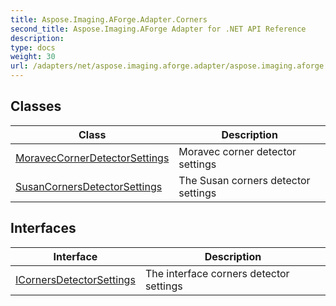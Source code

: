 ```yaml
---
title: Aspose.Imaging.AForge.Adapter.Corners
second_title: Aspose.Imaging.AForge Adapter for .NET API Reference
description: 
type: docs
weight: 30
url: /adapters/net/aspose.imaging.aforge.adapter/aspose.imaging.aforge.adapter.corners/
---
```



## Classes

| Class | Description |
| --- | --- |
| [MoravecCornerDetectorSettings](./moraveccornerdetectorsettings/) | Moravec corner detector settings |
| [SusanCornersDetectorSettings](./susancornersdetectorsettings/) | The Susan corners detector settings |
## Interfaces

| Interface | Description |
| --- | --- |
| [ICornersDetectorSettings](./icornersdetectorsettings/) | The interface corners detector settings |


